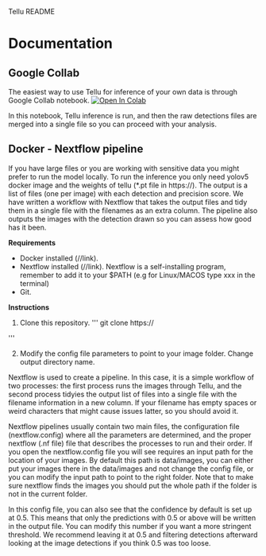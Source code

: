 Tellu README

# Documentation
## Google Collab
The easiest way to use Tellu for inference of your own data is through Google Collab notebook. [![Open In Colab](https://colab.research.google.com/assets/colab-badge.svg)](https://colab.research.google.com/drive/1j-jutA52LlPuB4WGBDaoAhimqXC3xguX?usp=sharing) 

In this notebook, Tellu inference is run, and then the raw detections files are merged into a single file so you can proceed with your analysis. 

## Docker - Nextflow pipeline

If you have large files or you are working with sensitive data you might prefer to run the model locally. To run the inference you only need yolov5 docker image and the weights of tellu (*.pt file in https://). The output is a list of files (one per image) with each detection and precision score.
We have written a workflow with Nextflow that takes the output files and tidy them in a single file with the filenames as an extra column. The pipeline also outputs the images with the detection drawn so you can assess how good has it been. 

**Requirements**

- Docker installed (//link). 
- Nextflow installed (//link). Nextflow is a self-installing program, remember to add it to your $PATH (e.g for Linux/MACOS type xxx in the terminal)
- Git.

**Instructions**

1. Clone this repository. 
'''
git clone https://

''' 

2. Modify the config file parameters to point to your image folder. Change output directory name. 

Nextflow is used to create a pipeline. In this case, it is a simple workflow of two processes: the first process runs the images through Tellu, and the second process tidyies the output list of files into a single file with the filename information in a new column. If your filename has empty spaces or weird characters that might cause issues latter, so you should avoid it. 

Nextflow pipelines usually contain two main files, the configuration file (nextflow.config) where all the parameters are determined, and the proper nextflow (.nf file) file that describes the processes to run and their order. 
If you open the nextflow.config file you will see requires an input path for the location of your images. By default this path is data/images, you can either put your images there in the data/images and not change the config file, or you can modify the input path to point to the right folder. 
Note that to make sure nextflow finds the images you should put the whole path if the folder is not in the current folder. 

In this config file, you can also see that the confidence by default is set up at 0.5. This means that only the predictions with 0.5 or above will be written in the output file. You can modify this number if you want a more stringent threshold. 
We recommend leaving it at 0.5 and filtering detections afterward looking at the image detections if you think 0.5 was too loose. 

